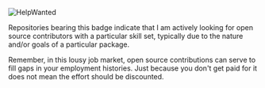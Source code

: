 ![HelpWanted](https://img.shields.io/badge/Help%20Wanted-red)

Repositories bearing this badge indicate that I am actively looking for open source contributors with a particular skill set, typically due to the nature and/or goals of a particular package.

Remember, in this lousy job market, open source contributions can serve to fill gaps in your employment histories. Just because you don't get paid for it does not mean the effort should be discounted.
